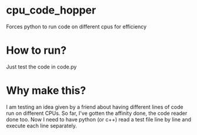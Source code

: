 
# cpu_code_hopper
Forces python to run code on different cpus for efficiency
# How to run?
Just test the code in code.py

# Why make this?
I am testing an idea given by a friend about having different lines of code run on different CPUs. So far, I've gotten the affinity done, the code reader done too. Now I need to have python (or c++) read a test file line by line and execute each line separately.
